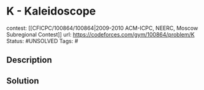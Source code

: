 # K - Kaleidoscope

contest: [[CFICPC/100864/100864|2009-2010 ACM-ICPC, NEERC, Moscow Subregional Contest]]
url: https://codeforces.com/gym/100864/problem/K
Status: #UNSOLVED
Tags: #

## Description

## Solution

